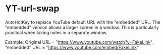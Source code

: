 # YT-url-swap
AutoHotKey to replace YouTube default URL with the "embedded" URL. The "embedded" version allows a larger screen in a window. This is particularly practical when taking notes in a separate window.

Example: Original URL = "https://www.youtube.com/watch?v=FakeLink"; "embedded" URL = "https://www.youtube.com/embed/FakeLink"
